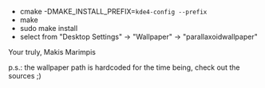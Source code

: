 * cmake -DMAKE_INSTALL_PREFIX=`kde4-config --prefix`
* make
* sudo make install
* select from "Desktop Settings" -> "Wallpaper" -> "parallaxoidwallpaper"

Your truly,
Makis Marimpis

p.s.: the wallpaper path is hardcoded for the time being, check out the sources ;)
